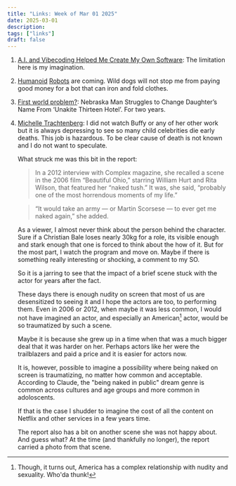 ```yaml
---
title: "Links: Week of Mar 01 2025"
date: 2025-03-01
description:
tags: ["links"]
draft: false
---
```


1. [A.I. and Vibecoding Helped Me Create My Own Software](https://www.nytimes.com/2025/02/27/technology/personaltech/vibecoding-ai-software-programming.html?smid=nytcore-ios-share&referringSource=articleShare): The limitation here is my imagination. 

2. [Humanoid](https://x.com/coreylynch/status/1892578247940169958?s=46) [Robots](https://x.com/remicadene/status/1894322493227139274?s=48) are coming. Wild dogs will not stop me from paying good money for a bot that can iron and fold clothes. 

3. [First world problem?](https://www.nytimes.com/2025/02/25/us/unakite-thirteen-hotel-baby-name-nebraska.html?smid=nytcore-ios-share&referringSource=articleShare): Nebraska Man Struggles to Change Daughter’s Name From ‘Unakite Thirteen Hotel’. For two years. 


4. [Michelle Trachtenberg](https://www.nytimes.com/2025/02/26/arts/television/michelle-trachtenberg-dead.html?smid=nytcore-ios-share): I did not watch Buffy or any of her other work but it is always depressing to see so many child celebrities die early deaths. This job is hazardous. To be clear cause of death is not known and I do not want to speculate. 

   What struck me was this bit in the report: 
    > In a 2012 interview with Complex magazine, she recalled a scene in the 2006 film “Beautiful Ohio,” starring William Hurt and Rita Wilson, that featured her “naked tush.” It was, she said, “probably one of the most horrendous moments of my life.”

    > “It would take an army — or Martin Scorsese — to ever get me naked again,” she added.

    As a viewer, I almost never think about the person behind the character. Sure if a Christian Bale loses nearly 30kg for a role, its visible enough and stark enough that one is forced to think about the how of it. But for the most part, I watch the program and move on. Maybe if there is something really interesting or shocking, a comment to my SO. 

    So it is a jarring to see that the impact of a brief scene stuck with the actor for years after the fact. 

    These days there is enough nudity on screen that most of us are desensitized to seeing it and I hope the actors are too, to performing them. Even in 2006 or 2012, when maybe it was less common, I would not have imagined an actor, and especially an American[^1] actor, would be so traumatized by such a scene. 

    Maybe it is because she grew up in a time when that was a much bigger deal that it was harder on her. Perhaps actors like her were the trailblazers and paid a price and it is easier for actors now. 

    It is, however, possible to imagine a possibility where being naked on screen is traumatizing, no matter how common and acceptable. According to Claude, the "being naked in public" dream genre is common across cultures and age groups and more common in adoloscents.  

    If that is the case I shudder to imagine the cost of all the content on Netflix and other services in a few years time. 

    The report also has a bit on another scene she was not happy about. And guess what? At the time (and thankfully no longer), the report carried a photo from that scene.


[^1]: Though, it turns out, America has a complex relationship with nudity and sexuality. Who'da thunk!




